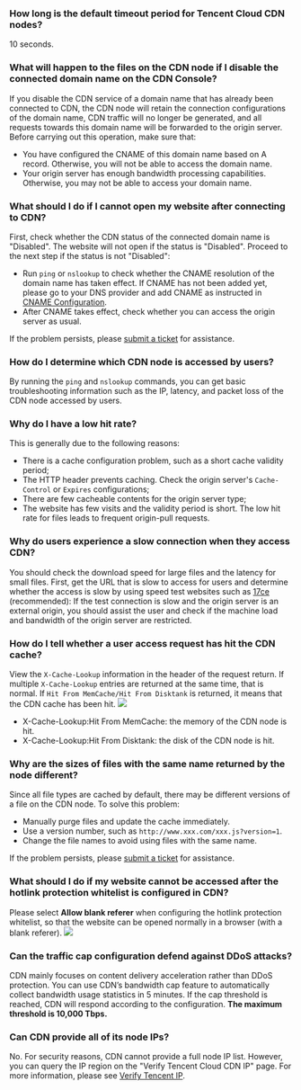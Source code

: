 ### How long is the default timeout period for Tencent Cloud CDN nodes?
10 seconds.

### What will happen to the files on the CDN node if I disable the connected domain name on the CDN Console?
If you disable the CDN service of a domain name that has already been connected to CDN, the CDN node will retain the connection configurations of the domain name, CDN traffic will no longer be generated, and all requests towards this domain name will be forwarded to the origin server. Before carrying out this operation, make sure that:
- You have configured the CNAME of this domain name based on A record. Otherwise, you will not be able to access the domain name.
- Your origin server has enough bandwidth processing capabilities. Otherwise, you may not be able to access your domain name.

### What should I do if I cannot open my website after connecting to CDN?
First, check whether the CDN status of the connected domain name is "Disabled". The website will not open if the status is "Disabled". Proceed to the next step if the status is not "Disabled":
+ Run `ping` or `nslookup` to check whether the CNAME resolution of the domain name has taken effect. If CNAME has not been added yet, please go to your DNS provider and add CNAME as instructed in [CNAME Configuration](https://intl.cloud.tencent.com/document/product/228/3121).
+ After CNAME takes effect, check whether you can access the origin server as usual.

If the problem persists, please [submit a ticket](https://console.cloud.tencent.com/workorder/category) for assistance.

### How do I determine which CDN node is accessed by users?
By running the `ping` and `nslookup` commands, you can get basic troubleshooting information such as the IP, latency, and packet loss of the CDN node accessed by users.

### Why do I have a low hit rate?
This is generally due to the following reasons:
+ There is a cache configuration problem, such as a short cache validity period;
+ The HTTP header prevents caching. Check the origin server's `Cache-Control` or `Expires` configurations;
+ There are few cacheable contents for the origin server type;
+ The website has few visits and the validity period is short. The low hit rate for files leads to frequent origin-pull requests.

### Why do users experience a slow connection when they access CDN?
You should check the download speed for large files and the latency for small files. First, get the URL that is slow to access for users and determine whether the access is slow by using speed test websites such as [17ce](http://www.17ce.com) (recommended):
If the test connection is slow and the origin server is an external origin, you should assist the user and check if the machine load and bandwidth of the origin server are restricted.

### How do I tell whether a user access request has hit the CDN cache?
View the `X-Cache-Lookup` information in the header of the request return. If multiple `X-Cache-Lookup` entries are returned at the same time, that is normal. If `Hit From MemCache/Hit From Disktank` is returned, it means that the CDN cache has been hit.
![](https://mc.qcloudimg.com/static/img/64ac912c895b36f0241a927df6da3543/image.png)

+ X-Cache-Lookup:Hit From MemCache: the memory of the CDN node is hit.
+ X-Cache-Lookup:Hit From Disktank: the disk of the CDN node is hit.

### Why are the sizes of files with the same name returned by the node different?
Since all file types are cached by default, there may be different versions of a file on the CDN node. To solve this problem:
+ Manually purge files and update the cache immediately.
+ Use a version number, such as ```http://www.xxx.com/xxx.js?version=1```.
+ Change the file names to avoid using files with the same name.

If the problem persists, please [submit a ticket](https://console.cloud.tencent.com/workorder/category) for assistance.


### What should I do if my website cannot be accessed after the hotlink protection whitelist is configured in CDN?

Please select **Allow blank referer** when configuring the hotlink protection whitelist, so that the website can be opened normally in a browser (with a blank referer).
![](https://main.qcloudimg.com/raw/3ec77732d4f5266278af2e8f569b08a2.png)

### Can the traffic cap configuration defend against DDoS attacks?

CDN mainly focuses on content delivery acceleration rather than DDoS protection. You can use CDN’s bandwidth cap feature to automatically collect bandwidth usage statistics in 5 minutes. If the cap threshold is reached, CDN will respond according to the configuration. **The maximum threshold is 10,000 Tbps.**

### Can CDN provide all of its node IPs? 
No. For security reasons, CDN cannot provide a full node IP list. However, you can query the IP region on the "Verify Tencent Cloud CDN IP" page. For more information, please see [Verify Tencent IP](https://intl.cloud.tencent.com/document/product/228/10747).
